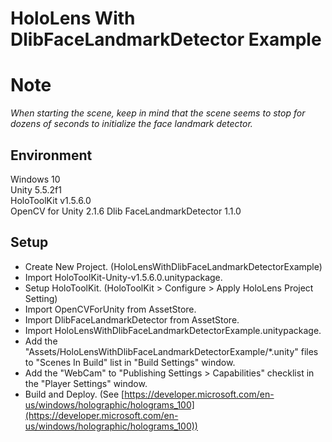 HoloLens With DlibFaceLandmarkDetector Example
====================

Note
=====
*When starting the scene, keep in mind that the scene seems to stop for dozens of seconds to initialize the face landmark detector.*


Environment
-----
Windows 10  
Unity 5.5.2f1  
HoloToolKit v1.5.6.0  
OpenCV for Unity 2.1.6
Dlib FaceLandmarkDetector 1.1.0


Setup
-----
* Create New Project. (HoloLensWithDlibFaceLandmarkDetectorExample)
* Import HoloToolKit-Unity-v1.5.6.0.unitypackage.
* Setup HoloToolKit. (HoloToolKit > Configure > Apply HoloLens Project Setting)
* Import OpenCVForUnity from AssetStore.
* Import DlibFaceLandmarkDetector from AssetStore.
* Import HoloLensWithDlibFaceLandmarkDetectorExample.unitypackage.
* Add the "Assets/HoloLensWithDlibFaceLandmarkDetectorExample/*.unity" files to "Scenes In Build" list in "Build Settings" window.
* Add the "WebCam" to "Publishing Settings > Capabilities" checklist in the "Player Settings" window.
* Build and Deploy. (See [https://developer.microsoft.com/en-us/windows/holographic/holograms_100](https://developer.microsoft.com/en-us/windows/holographic/holograms_100))




